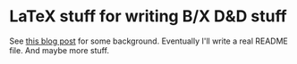 # LaTeX stuff for writing B/X D&D stuff

See
[this blog post](http://nilisnotnull.blogspot.com/2015/12/writing-bx-stuff-with-latex.html)
for some background.
Eventually I'll write a real README file.
And maybe more stuff.
